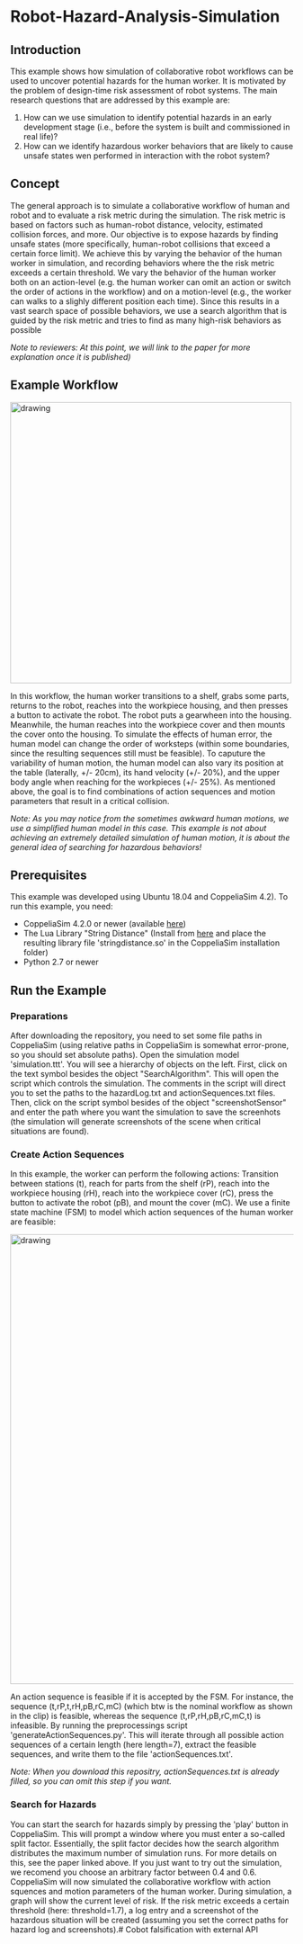 # Robot-Hazard-Analysis-Simulation
## Introduction
This example shows how simulation of collaborative robot workflows can be used to uncover potential hazards for the human worker. It is motivated by the problem of design-time risk assessment of robot systems. The main research questions that are addressed by this example are:
1. How can we use simulation to identify potential hazards in an early development stage (i.e., before the system is built and commissioned in real life)?
2. How can we identify hazardous worker behaviors that are likely to cause unsafe states wen performed in interaction with the robot system?

## Concept
The general approach is to simulate a collaborative workflow of human and robot and to evaluate a risk metric during the simulation. The risk metric is based on factors such as human-robot distance, velocity, estimated collision forces, and more. Our objective is to expose hazards by finding unsafe states (more specifically, human-robot collisions that exceed a certain force limit). We achieve this by varying the behavior of the human worker in simulation, and recording behaviors where the the risk metric exceeds a certain threshold. We vary the behavior of the human worker both on an action-level (e.g. the human worker can omit an action or switch the order of actions in the workflow) and on a motion-level (e.g., the worker can walks to a slighly different position each time). Since this results in a vast search space of possible behaviors, we use a search algorithm that is guided by the risk metric and tries to find as many high-risk behaviors as possible

_Note to reviewers: At this point, we will link to the paper for more explanation once it is published)_

## Example Workflow

<img src="https://user-images.githubusercontent.com/56551323/139922675-bec8337b-556d-4d55-a843-07871c5d8177.gif" alt="drawing" width="500"/>

In this workflow, the human worker transitions to a shelf, grabs some parts, returns to the robot, reaches into the workpiece housing, and then presses a button to activate the robot. The robot puts a gearwheen into the housing. Meanwhile, the human reaches into the workpiece cover and then mounts the cover onto the housing. To simulate the effects of human error, the human model can change the order of worksteps (within some boundaries, since the resulting sequences still must be feasible). To caputure the variability of human motion, the human model can also vary its position at the table (laterally, +/- 20cm), its hand velocity (+/- 20%), and the upper body angle when reaching for the workpieces (+/- 25%). As mentioned above, the goal is to find combinations of action sequences and motion parameters that result in a critical collision. 

_Note: As you may notice from the sometimes awkward human motions, we use a simplified human model in this case. This example is not about achieving an extremely detailed simulation of human motion, it is about the general idea of searching for hazardous behaviors!_

## Prerequisites
This example was developed using Ubuntu 18.04 and CoppeliaSim 4.2). To run this example, you need:
- CoppeliaSim 4.2.0 or newer (available [here](https://www.coppeliarobotics.com/downloads))
- The Lua Library "String Distance" (Install from [here](http://www.ccpa.puc-rio.br/software/stringdistance/) and place the resulting library file 'stringdistance.so' in the CoppeliaSim installation folder)
- Python 2.7 or newer

## Run the Example
### Preparations
After downloading the repository, you need to set some file paths in CoppeliaSim (using relative paths in CoppeliaSim is somewhat error-prone, so you should set absolute paths). Open the simulation model 'simulation.ttt'. You will see a hierarchy of objects on the left. First, click on the text symbol besides the object "SearchAlgorithm". This will open the script which controls the simulation. The comments in the script will direct you to set the paths to the hazardLog.txt and actionSequences.txt files. Then, click on the script symbol besides of the object "screenshotSensor" and enter the path where you want the simulation to save the screenhots (the simulation will generate screenshots of the scene when critical situations are found).

### Create Action Sequences
In this example, the worker can perform the following actions: Transition between stations (t), reach for parts from the shelf (rP), reach into the workpiece housing (rH), reach into the workpiece cover (rC), press the button to activate the robot (pB), and mount the cover (mC). 
We use a finite state machine (FSM) to model which action sequences of the human worker are feasible:

<img src="https://user-images.githubusercontent.com/56551323/139909669-5295cd09-7c8b-432c-a03f-5b898078db2e.png" alt="drawing" width="800"/>

An action sequence is feasible if it is accepted by the FSM. For instance, the sequence (t,rP,t,rH,pB,rC,mC) (which btw is the nominal workflow as shown in the clip) is feasible, whereas the sequence (t,rP,rH,pB,rC,mC,t) is infeasible.
By running the preprocessings script 'generateActionSequences.py'. This will iterate through all possible action sequences of a certain length (here length=7), extract the feasible sequences, and write them to the file 'actionSequences.txt'.

_Note: When you download this repositry, actionSequences.txt is already filled, so you can omit this step if you want._

### Search for Hazards
You can start the search for hazards simply by pressing the 'play' button in CoppeliaSim. This will prompt a window where you must enter a so-called split factor. Essentially, the split factor decides how the search algorithm distributes the maximum number of simulation runs. For more details on this, see the paper linked above. If you just want to try out the simulation, we recomend you choose an arbitrary factor between 0.4 and 0.6. CoppeliaSim will now simulated the collaborative workflow with action squences and motion parameters of the human worker. During simulation, a graph will show the current level of risk. If the risk metric exceeds a certain threshold (here: threshold=1.7), a log entry and a screenshot of the hazardous situation will be created (assuming you set the correct paths for hazard log and screenshots).# Cobot falsification with external API

